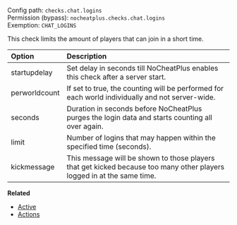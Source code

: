 Config path: `checks.chat.logins`  
Permission (bypass): `nocheatplus.checks.chat.logins`  
Exemption: `CHAT_LOGINS`  

This check limits the amount of players that can join in a short time.

| Option             | Description |
| :----------------- | :---------- |
| startupdelay       | Set delay in seconds till NoCheatPlus enables this check after a server start. |
| perworldcount      | If set to true, the counting will be performed for each world individually and not server-wide. |
| seconds            | Duration in seconds before NoCheatPlus purges the login data and starts counting all over again. |
| limit              | Number of logins that may happen within the specified time (seconds). |
| kickmessage        | This message will be shown to those players that get kicked because too many other players logged in at the same time. |


**Related**   
* [Active](General#Active)
* [Actions](General#Actions)